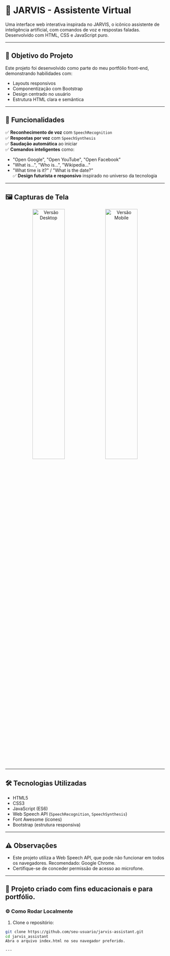 # 🤖 JARVIS - Assistente Virtual

Uma interface web interativa inspirada no JARVIS, o icônico assistente de inteligência artificial, com comandos de voz e respostas faladas. Desenvolvido com HTML, CSS e JavaScript puro.

---

## 🧠 Objetivo do Projeto

Este projeto foi desenvolvido como parte do meu portfólio front-end, demonstrando habilidades com:

- Layouts responsivos  
- Componentização com Bootstrap  
- Design centrado no usuário  
- Estrutura HTML clara e semântica  

---

## 🧠 Funcionalidades

✅ **Reconhecimento de voz** com `SpeechRecognition`  
✅ **Respostas por voz** com `SpeechSynthesis`  
✅ **Saudação automática** ao iniciar  
✅ **Comandos inteligentes** como:  
  - "Open Google", "Open YouTube", "Open Facebook"  
  - "What is...", "Who is...", "Wikipedia..."  
  - "What time is it?" / "What is the date?"  
✅ **Design futurista e responsivo** inspirado no universo da tecnologia

---

## 🖼️ Capturas de Tela

<p align="center">
  <img src="mobile/screenshot-desktop.png" alt="Versão Desktop" width="45%">
  <img src="mobile/screenshot-mobile.png" alt="Versão Mobile" width="45%">
</p>

---

## 🛠️ Tecnologias Utilizadas

- HTML5  
- CSS3  
- JavaScript (ES6)  
- Web Speech API (`SpeechRecognition`, `SpeechSynthesis`)  
- Font Awesome (ícones)  
- Bootstrap (estrutura responsiva)

---

## ⚠️ Observações

- Este projeto utiliza a Web Speech API, que pode não funcionar em todos os navegadores. Recomendado: Google Chrome.
- Certifique-se de conceder permissão de acesso ao microfone.

---

## 🚀 Projeto criado com fins educacionais e para portfólio.

### ⚙️ Como Rodar Localmente

1. Clone o repositório:

```bash
git clone https://github.com/seu-usuario/jarvis-assistant.git
cd jarvis_assistant
Abra o arquivo index.html no seu navegador preferido.

---
